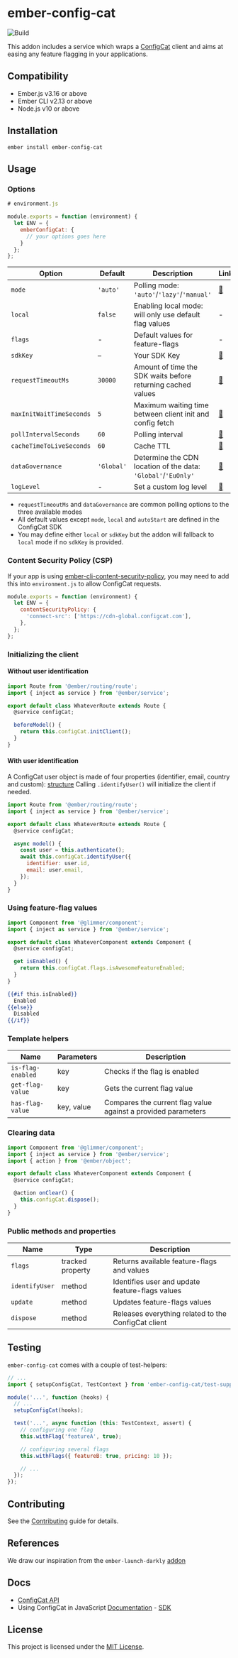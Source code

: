 # ember-config-cat

![Build](https://github.com/MakeMusicInc/ember-config-cat/actions/workflows/ci.yml/badge.svg?branch=main)

This addon includes a service which wraps a [ConfigCat](https://configcat.com/) client and aims at easing any feature flagging in your applications.

## Compatibility

- Ember.js v3.16 or above
- Ember CLI v2.13 or above
- Node.js v10 or above

## Installation

```
ember install ember-config-cat
```

## Usage

### Options

```js
# environment.js

module.exports = function (environment) {
  let ENV = {
    emberConfigCat: {
      // your options goes here
    }
  };
};
```

| Option                   | Default    | Description                                                   | Links                                                                  |
| ------------------------ | ---------- | ------------------------------------------------------------- | ---------------------------------------------------------------------- |
| `mode`                   | `'auto'`   | Polling mode: `'auto'`/`'lazy'`/`'manual'`                    | [🔗](https://configcat.com/docs/sdk-reference/js#polling-modes)        |
| `local`                  | `false`    | Enabling local mode: will only use default flag values        | -                                                                      |
| `flags`                  | -          | Default values for feature-flags                              | -                                                                      |
| `sdkKey`                 | –          | Your SDK Key                                                  | [🔗](https://app.configcat.com/sdkkey)                                 |
| `requestTimeoutMs`       | `30000`    | Amount of time the SDK waits before returning cached values   | [🔗](https://configcat.com/docs/sdk-reference/js#auto-polling-default) |
| `maxInitWaitTimeSeconds` | `5`        | Maximum waiting time between client init and config fetch     | [🔗](https://configcat.com/docs/sdk-reference/js#auto-polling-default) |
| `pollIntervalSeconds`    | `60`       | Polling interval                                              | [🔗](https://configcat.com/docs/sdk-reference/js#auto-polling-default) |
| `cacheTimeToLiveSeconds` | `60`       | Cache TTL                                                     | [🔗](https://configcat.com/docs/sdk-reference/js#lazy-loading)         |
| `dataGovernance`         | `'Global'` | Determine the CDN location of the data: `'Global'`/`'EuOnly'` | [🔗](https://configcat.com/docs/advanced/data-governance)              |
| `logLevel`               | -          | Set a custom log level                                        | [🔗](https://configcat.com/docs/sdk-reference/js/#logging)             |

- `requestTimeoutMs` and `dataGovernance` are common polling options to the three available modes
- All default values except `mode`, `local` and `autoStart` are defined in the ConfigCat SDK
- You may define either `local` or `sdkKey` but the addon will fallback to `local` mode if no `sdkKey` is provided.

### Content Security Policy (CSP)

If your app is using [ember-cli-content-security-policy](https://github.com/rwjblue/ember-cli-content-security-policy), you may need to add this into `environment.js` to allow ConfigCat requests.

```js
module.exports = function (environment) {
  let ENV = {
    contentSecurityPolicy: {
      'connect-src': ['https://cdn-global.configcat.com'],
    },
  };
};
```

### Initializing the client

#### Without user identification

```js
import Route from '@ember/routing/route';
import { inject as service } from '@ember/service';

export default class WhateverRoute extends Route {
  @service configCat;

  beforeModel() {
    return this.configCat.initClient();
  }
}
```

#### With user identification

A ConfigCat user object is made of four properties (identifier, email, country and custom): [structure](https://configcat.com/docs/advanced/user-object#user-objects-structure)
Calling `.identifyUser()` will initialize the client if needed.

```js
import Route from '@ember/routing/route';
import { inject as service } from '@ember/service';

export default class WhateverRoute extends Route {
  @service configCat;

  async model() {
    const user = this.authenticate();
    await this.configCat.identifyUser({
      identifier: user.id,
      email: user.email,
    });
  }
}
```

### Using feature-flag values

```js
import Component from '@glimmer/component';
import { inject as service } from '@ember/service';

export default class WhateverComponent extends Component {
  @service configCat;

  get isEnabled() {
    return this.configCat.flags.isAwesomeFeatureEnabled;
  }
}
```

```hbs
{{#if this.isEnabled}}
  Enabled
{{else}}
  Disabled
{{/if}}
```

### Template helpers

| Name              | Parameters | Description                                                   |
| ----------------- | ---------- | ------------------------------------------------------------- |
| `is-flag-enabled` | key        | Checks if the flag is enabled                                 |
| `get-flag-value`  | key        | Gets the current flag value                                   |
| `has-flag-value`  | key, value | Compares the current flag value against a provided parameters |

### Clearing data

```js
import Component from '@glimmer/component';
import { inject as service } from '@ember/service';
import { action } from '@ember/object';

export default class WhateverComponent extends Component {
  @service configCat;

  @action onClear() {
    this.configCat.dispose();
  }
}
```

### Public methods and properties

| Name           | Type             | Description                                         |
| -------------- | ---------------- | --------------------------------------------------- |
| `flags`        | tracked property | Returns available feature-flags and values          |
| `identifyUser` | method           | Identifies user and update feature-flags values     |
| `update`       | method           | Updates feature-flags values                        |
| `dispose`      | method           | Releases everything related to the ConfigCat client |

## Testing

`ember-config-cat` comes with a couple of test-helpers:

```js
// ...
import { setupConfigCat, TestContext } from 'ember-config-cat/test-support';

module('...', function (hooks) {
  // ...
  setupConfigCat(hooks);

  test('...', async function (this: TestContext, assert) {
    // configuring one flag
    this.withFlag('featureA', true);

    // configuring several flags
    this.withFlags({ featureB: true, pricing: 10 });

    // ...
  });
});
```

## Contributing

See the [Contributing](CONTRIBUTING.md) guide for details.

## References

We draw our inspiration from the `ember-launch-darkly` [addon](https://github.com/adopted-ember-addons/ember-launch-darkly)

## Docs

- [ConfigCat API](https://api.configcat.com/docs)
- Using ConfigCat in JavaScript [Documentation](https://configcat.com/docs/sdk-reference/js) - [SDK](https://github.com/configcat/js-sdk)

## License

This project is licensed under the [MIT License](LICENSE.md).
